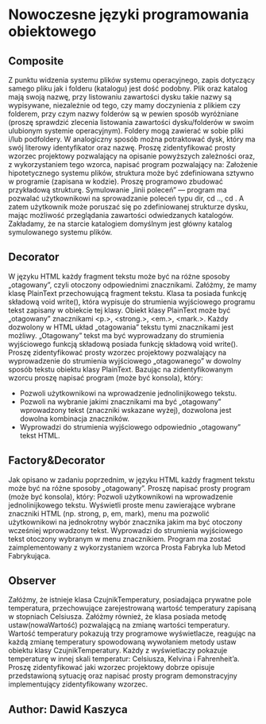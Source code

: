 
# Nowoczesne języki programowania obiektowego

## Composite
Z punktu widzenia systemu plików systemu operacyjnego, zapis dotyczący samego pliku jak i folderu (katalogu) jest dość podobny. Plik oraz katalog mają swoją nazwę, przy listowaniu zawartości dysku takie nazwy są wypisywane, niezależnie od tego, czy mamy doczynienia z plikiem czy folderem, przy czym nazwy folderów są w pewien sposób wyróżniane (proszę sprawdzić zlecenia listowania zawartości dysku/folderów w swoim ulubionym systemie operacyjnym). Foldery mogą zawierać w sobie pliki i/lub podfoldery. W analogiczny sposób można potraktować dysk, który ma swój literowy identyfikator oraz nazwę. Proszę zidentyfikować prosty wzorzec projektowy pozwalający na opisanie powyższych zależności oraz, z wykorzystaniem tego wzorca, napisać program pozwalający na:
Założenie hipotetycznego systemu plików, struktura może być zdefiniowana sztywno w programie (zapisana w kodzie). Proszę programowo zbudować przykładową strukturę.
Symulowanie „linii poleceń” — program ma pozwalać użytkownikowi na sprowadzanie poleceń typu dir, cd .., cd <nazwa podkatalogu>. A zatem użytkownik może poruszać się po zdefiniowanej strukturze dysku, mając możliwość przeglądania zawartości odwiedzanych katalogów. Zakładamy, że na starcie katalogiem domyślnym jest główny katalog symulowanego systemu plików.

## Decorator
W języku HTML każdy fragment tekstu może być na różne sposoby „otagowany”, 
czyli otoczony odpowiednimi znacznikami. Załóżmy, że mamy klasę PlainText przechowującą fragment tekstu. 
Klasa ta posiada funkcję składową void write(), która wypisuje do strumienia wyjściowego programu tekst 
zapisany w obiekcie tej klasy. Obiekt klasy PlainText może być „otagowany” znacznikami <p.>, <strong.>, <em.>, <mark.>. 
Każdy dozwolony w HTML układ „otagowania” tekstu tymi znacznikami jest możliwy.
„Otagowany” tekst ma być wyprowadzany do strumienia wyjściowego funkcją składową posiada funkcję składową void write(). 
Proszę zidentyfikować prosty wzorzec projektowy pozwalający na wyprowadzenie do strumienia wyjściowego „otagowanego” 
w dowolny sposób tekstu obiektu klasy PlainText. Bazując na zidentyfikowanym wzorcu proszę napisać program (może być konsola),
który:
* Pozwoli użytkownikowi na wprowadzenie jednolinijkowego tekstu.
* Pozwoli na wybranie jakimi znacznikami ma być „otagowany” wprowadzony tekst (znaczniki wskazane wyżej), 
dozwolona jest dowolna kombinacja znaczników.
* Wyprowadzi do strumienia wyjściowego odpowiednio „otagowany” tekst HTML.

## Factory&Decorator
Jak opisano w zadaniu poprzednim, w języku HTML każdy fragment tekstu może być na różne sposoby „otagowany”. 
Proszę napisać prosty program (może być konsola), który:
Pozwoli użytkownikowi na wprowadzenie jednolinijkowego tekstu.
Wyświetli proste menu zawierające wybrane znaczniki HTML (np. strong, p, em, mark), 
menu ma pozwolić użytkownikowi na jednokrotny wybór znacznika jakim ma być otoczony wcześniej wprowadzony tekst.
Wyprowadzi do strumienia wyjściowego tekst otoczony wybranym w menu znacznikiem.
Program ma zostać zaimplementowany z wykorzystaniem wzorca Prosta Fabryka lub Metod Fabrykująca.


## Observer
Załóżmy, że istnieje klasa CzujnikTemperatury, posiadająca prywatne pole temperatura, przechowujące zarejestrowaną wartość temperatury zapisaną w stopniach Celsiusza. Załóżmy również, że klasa posiada metodę ustaw(nowaWartość) pozwalającą na zmianę wartości temperatury. Wartość temperatury pokazują trzy programowe wyświetlacze, reagując na każdą zmianę temperatury spowodowaną wywołaniem metody ustaw obiektu klasy CzujnikTemperatury. Każdy z wyświetlaczy pokazuje temperaturę w innej skali temperatur: Celsiusza, Kelvina i Fahrenheit’a. Proszę zidentyfikować jaki wzorzec projektowy dobrze opisuje przedstawioną sytuację oraz napisać prosty program demonstracyjny implementujący zidentyfikowany wzorzec.

## Author: Dawid Kaszyca
